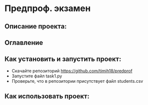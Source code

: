 # Предпроф. экзамен
## Описание проекта:
## Оглавление
## Как установить и запустить проект:
 - Скачайте репозиторий https://github.com/timih18/predprof
 - Запустите файл task1.py
 - Проверьте, что в репозитории присутствует файл students.csv
## Как использовать проект:
